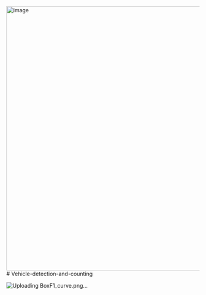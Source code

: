 <img width="1276" height="691" alt="image" src="https://github.com/user-attachments/assets/6830e423-35d5-4c36-861c-cab7009bd1fe" /># Vehicle-detection-and-counting


![Uploading BoxF1_curve.png…]()
